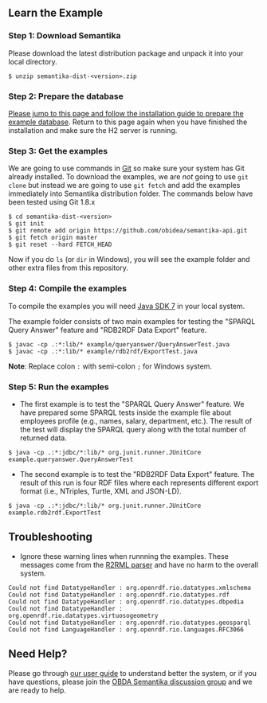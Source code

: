 Learn the Example
-----------------

### Step 1: Download Semantika

Please download the latest distribution package and unpack it into your local directory.

```
$ unzip semantika-dist-<version>.zip
```

### Step 2: Prepare the database

[Please jump to this page and follow the installation guide to prepare the example database](https://github.com/obidea/semantika-api/tree/master/example#empdb-lite-database). Return to this page again when you have finished the installation and make sure the H2 server is running.

### Step 3: Get the examples

We are going to use commands in [Git](http://git-scm.com/downloads) so make sure your system has Git already installed. To download the examples, we are *not* going to use `git clone` but instead we are going to use `git fetch` and add the examples immediately into Semantika distribution folder. The commands below have been tested using Git 1.8.x

```
$ cd semantika-dist-<version>
$ git init
$ git remote add origin https://github.com/obidea/semantika-api.git
$ git fetch origin master
$ git reset --hard FETCH_HEAD
```

Now if you do `ls` (or `dir` in Windows), you will see the example folder and other extra files from this repository.

### Step 4: Compile the examples

To compile the examples you will need [Java SDK 7](http://www.oracle.com/technetwork/java/javase/downloads/jdk7-downloads-1880260.html) in your local system. 

The example folder consists of two main examples for testing the "SPARQL Query Answer" feature and "RDB2RDF Data Export" feature.

```
$ javac -cp .:*:lib/* example/queryanswer/QueryAnswerTest.java
$ javac -cp .:*:lib/* example/rdb2rdf/ExportTest.java
```

**Note**: Replace colon `:` with semi-colon `;` for Windows system.

### Step 5: Run the examples

* The first example is to test the "SPARQL Query Answer" feature. We have prepared some SPARQL tests inside the example file about employees profile (e.g., names, salary, department, etc.). The result of the test will display the SPARQL query along with the total number of returned data.

```
$ java -cp .:*:jdbc/*:lib/* org.junit.runner.JUnitCore example.queryanswer.QueryAnswerTest
```

* The second example is to test the "RDB2RDF Data Export" feature. The result of this run is four RDF files where each represents different export format (i.e., NTriples, Turtle, XML and JSON-LD).
```
$ java -cp .:*:jdbc/*:lib/* org.junit.runner.JUnitCore example.rdb2rdf.ExportTest
```

Troubleshooting
---------------

* Ignore these warning lines when runnning the examples. These messages come from the [R2RML parser](https://github.com/johardi/jr2rml-parser) and have no harm to the overall system.

```
Could not find DatatypeHandler : org.openrdf.rio.datatypes.xmlschema
Could not find DatatypeHandler : org.openrdf.rio.datatypes.rdf
Could not find DatatypeHandler : org.openrdf.rio.datatypes.dbpedia
Could not find DatatypeHandler : org.openrdf.rio.datatypes.virtuosogeometry
Could not find DatatypeHandler : org.openrdf.rio.datatypes.geosparql
Could not find LanguageHandler : org.openrdf.rio.languages.RFC3066
```

Need Help?
----------
Please go through [our user guide](https://github.com/obidea/semantika-api/wiki) to understand better the system, or if you have questions, please join the [OBDA Semantika discussion group](https://groups.google.com/forum/#!forum/obda-semantika) and we are ready to help.
